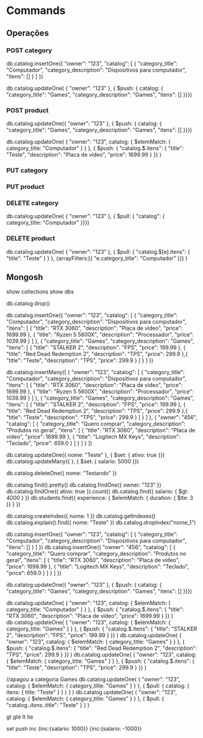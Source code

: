 # Commands

## Operações

### POST category

db.catalog.insertOne({
"owner": "123",
"catalog": [
{
"category_title": "Computador",
"category_description": "Dispositivos para computador",
"itens": []
}
]
})

db.catalog.updateOne(
{ "owner": "123" },
{ $push: { catalog: {
"category_title": "Games",
"category_description": "Games",
"itens": []
}}})

### POST product

db.catalog.updateOne({ "owner": "123" }, { $push: { catalog: {
"category_title": "Games",
"category_description": "Games",
"itens": []
}}})

db.catalog.updateOne(
{ "owner": "123", catalog: { $elemMatch: { category_title: "Computador" } } }, 
    { $push: { "catalog.$.itens": {
"title": "Teste",
"description": "Placa de vídeo",
"price": 1699.99
} }}
)

### PUT category

### PUT product

### DELETE category

db.catalog.updateOne(
{ "owner": "123" }, 
{ $pull: {
    "catalog": {
        category_title: "Computador"
}}})

### DELETE product

db.catalog.updateOne(
{ "owner": "123" }, 
    { $pull: { "catalog.$[e].itens": {
        "title": "Teste"
    } 
} },
{arrayFilters:[{ "e.category_title": "Computador" }]} )

## Mongosh

show collections
show dbs

db.catalog.drop()

db.catalog.insertOne({
"owner": "123",
"catalog": [
{
"category_title": "Computador",
"category_description": "Dispositivos para computador",
"itens": [
{
"title": "RTX 3060",
"description": "Placa de vídeo",
"price": 1699.99
},
{
"title": "Ryzen 5 5600X",
"description": "Processador",
"price": 1039.99
}
]
},
{
"category_title": "Games",
"category_description": "Games",
"itens": [
{
"title": "STALKER 2",
"description": "FPS",
"price": 199.99
},
{
"title": "Red Dead Redemption 2",
"description": "TPS",
"price": 299.9
},{
"title": "Teste",
"description": "TPS",
"price": 299.9
}
]
}
]
})

db.catalog.insertMany([
{
"owner": "123",
"catalog": [
{
"category_title": "Computador",
"category_description": "Dispositivos para computador",
"itens": [
{
"title": "RTX 3060",
"description": "Placa de vídeo",
"price": 1699.99
},
{
"title": "Ryzen 5 5600X",
"description": "Processador",
"price": 1039.99
}
]
},
{
"category_title": "Games",
"category_description": "Games",
"itens": [
{
"title": "STALKER 2",
"description": "FPS",
"price": 199.99
},
{
"title": "Red Dead Redemption 2",
"description": "TPS",
"price": 299.9
},{
"title": "Teste",
"description": "TPS",
"price": 299.9
}
]
}
]
},
{
"owner": "456",
"catalog": [
{
"category_title": "Quero comprar",
"category_description": "Produtos no geral",
"itens": [
{
"title": "RTX 3060",
"description": "Placa de vídeo",
"price": 1699.99
},
{
"title": "Logitech MX Keys",
"description": "Teclado",
"price": 659.0
}
]
}
]
}
])

db.catalog.updateOne({ nome: "Teste" }, { $set: { ativo: true }})
db.catalog.updateMany({ }, { $set: { salario: 5000 }})

db.catalog.deleteOne({ nome: "Testando" })

db.catalog.find().pretty()
db.catalog.findOne({ owner: "123" })
db.catalog.findOne({ ativo: true }).count()
db.catalog.find({ salario: { $gt: 4000 } })
db.students.find({ experience: { $elemMatch: { duration: { $lte: 3 }} } })

db.catalog.createIndex({ nome: 1 })
db.catalog.getIndexes()
db.catalog.explain().find({ nome: "Teste" })
db.catalog.dropIndex("nome_1")

db.catalog.insertOne({
"owner": "123",
"catalog": [
{
"category_title": "Computador",
"category_description": "Dispositivos para computador",
"itens": []
}
]
})
db.catalog.insertOne({
"owner": "456",
"catalog": [
{
"category_title": "Quero comprar",
"category_description": "Produtos no geral",
"itens": [
{
"title": "RTX 3060",
"description": "Placa de vídeo",
"price": 1699.99
},
{
"title": "Logitech MX Keys",
"description": "Teclado",
"price": 659.0
}
]
}
]
})

db.catalog.updateOne({ "owner": "123" }, { $push: { catalog: {
"category_title": "Games",
"category_description": "Games",
"itens": []
}}})

db.catalog.updateOne(
{ "owner": "123", catalog: { $elemMatch: { category_title: "Computador" } } }, 
    { $push: { "catalog.$.itens": {
"title": "RTX 3060",
"description": "Placa de vídeo",
"price": 1699.99
} }}
)
db.catalog.updateOne(
{ "owner": "123", catalog: { $elemMatch: { category_title: "Games" } } }, 
    { $push: { "catalog.$.itens": {
"title": "STALKER 2",
"description": "FPS",
"price": 199.99
} }}
)
db.catalog.updateOne(
{ "owner": "123", catalog: { $elemMatch: { category_title: "Games" } } }, 
    { $push: { "catalog.$.itens": {
"title": "Red Dead Redemption 2",
"description": "TPS",
"price": 299.9
} }}
)
db.catalog.updateOne(
{ "owner": "123", catalog: { $elemMatch: { category_title: "Games" } } }, 
    { $push: { "catalog.$.itens": {
"title": "Teste",
"description": "TPS",
"price": 299.9
} }}
)

//apagou a categoria Games
db.catalog.updateOne(
{ "owner": "123", catalog: { $elemMatch: { category_title: "Games" } } }, 
    { $pull: { catalog: { itens: { title: "Teste" } } } } 
)
db.catalog.updateOne(
    { "owner": "123", catalog: { $elemMatch: { category_title: "Games" } } }, 
    { $pull: { "catalog.$.itens.$.title": "Teste" } }
)

gt
gte
lt
lte

set
push
inc {inc:{salario: 1000}} {inc:{salario: -1000}}
